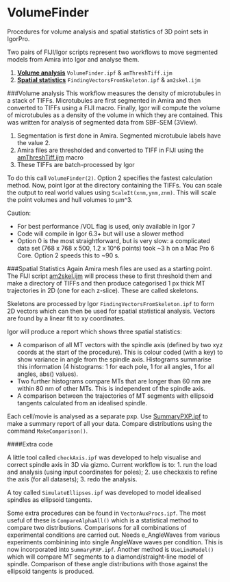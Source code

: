 # VolumeFinder
Procedures for volume analysis and spatial statistics of 3D point sets in IgorPro.

Two pairs of FIJI/Igor scripts represent two workflows to move segmented models from Amira into Igor and analyse them.

1. [**Volume analysis**](#volume-analysis) <code>VolumeFinder.ipf</code> & <code>amThreshTiff.ijm</code>
2. [**Spatial statistics**](#spatial-statistics) <code>FindingVectorsFromSkeleton.ipf</code> & <code>am2skel.ijm</code>

###Volume analysis
This workflow measures the density of microtubules in a stack of TIFFs. Microtubules are first segmented in Amira and then converted to TIFFs using a FIJI macro. Finally, Igor will compute the volume of microtubules as a density of the volume in which they are contained. This was written for analysis of segmented data from SBF-SEM (3View). 

1. Segmentation is first done in Amira. Segmented microtubule labels have the value 2.
2. Amira files are thresholded and converted to TIFF in FIJI using the [amThreshTiff.ijm](https://github.com/quantixed/VolumeFinder/blob/master/amThreshTiff.ijm) macro
3. These TIFFs are batch-processed by Igor

To do this call <code>VolumeFinder(2)</code>. Option 2 specifies the fastest calculation method. Now, point Igor at the directory containing the TIFFs.
You can scale the output to real world values using <code>ScaleIt(xnm,ynm,znm)</code>. This will scale the point volumes and hull volumes to µm^3.

Caution:
* For best performance /VOL flag is used, only available in Igor 7
* Code will compile in Igor 6.3+ but will use a slower method
* Option 0 is the most straightforward, but is very slow: a complicated data set (768 x 768 x 500, 1.2 x 10^6 points) took ~3 h on a Mac Pro 6 Core. Option 2 speeds this to ~90 s.

###Spatial Statistics
Again Amira mesh files are used as a starting point. The FIJI script [am2skel.ijm](https://github.com/quantixed/VolumeFinder/blob/master/am2skel.ijm) will process these to first threshold them and make a directory of TIFFs and then produce categorised 1 px thick MT trajectories in 2D (one for each z-slice). These are called skeletons.

Skeletons are processed by Igor <code>FindingVectorsFromSkeleton.ipf</code> to form 2D vectors which can then be used for spatial statistical analysis. Vectors are found by a linear fit to xy coordinates.

Igor will produce a report which shows three spatial statistics:

* A comparison of all MT vectors with the spindle axis (defined by two xyz coords at the start of the procedure). This is colour coded (with a key) to show variance in angle from the spindle axis. Histograms summarise this information (4 histograms: 1 for each pole, 1 for all angles, 1 for all angles, abs() values).
* Two further histograms compare MTs that are longer than 60 nm are within 80 nm of other MTs. This is independent of the spindle axis.
* A comparison between the trajectories of MT segments with ellipsoid tangents calculated from an idealised spindle.

Each cell/movie is analysed as a separate pxp. Use [SummaryPXP.ipf](https://github.com/quantixed/VolumeFinder/blob/master/SummaryPXP.ipf) to make a summary report of all your data. Compare distributions using the command `MakeComparison()`.

####Extra code

A little tool called `checkAxis.ipf` was developed to help visualise and correct spindle axis in 3D via gizmo. Current workflow is to: 1. run the load and analysis (using input coordinates for poles); 2. use checkaxis to refine the axis (for all datasets); 3. redo the analysis.

A toy called `SimulateEllipses.ipf` was developed to model idealised spindles as ellipsoid tangents.

Some extra procedures can be found in `VectorAuxProcs.ipf`. The most useful of these is `CompareAlphaAll()` which is a statistical method to compare two distributions. Comparisons for all combinations of experimental conditions are carried out. Needs e_AngleWaves from various experiments combinining into single AngleWave waves per condition. This is now incorporated into `SummaryPXP.ipf`. Another method is `UseLineModel()` which will compare MT segments to a diamond/straight-line model of spindle. Comparison of these angle distributions with those against the ellipsoid tangents is produced.